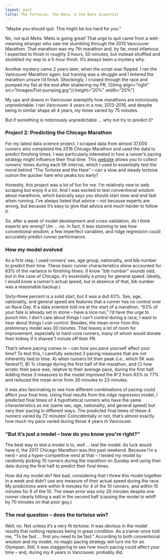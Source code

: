 ```yaml
---
layout: post
title: The Tortoise, the Hare, & the Data Scientist
---
```


“Maybe you should quit. This might be too hard for you.”No, not quit Metis. Metis is going great! That urge to quit came from a well-meaning stranger who saw me stumbling through the 2013 Vancouver Marathon. That marathon was my 7th marathon and, by far, most infamous. I expected to finish in roughly 3 hours, 50 minutes, but instead shuffled and stumbled my way to a 5-hour finish. It’s always been a mystery why.Another mystery came 2 years later, when the script was flipped. I ran the Vancouver Marathon again, but training was a struggle and I entered the marathon unsure I’d finish. Shockingly, I cruised through the race and pumped my fist at the end after shattering my PR. ![](img align="right" src=“/images/Fist-pumping.jpg”){:height=“20%" width=“20%”}My ups and downs in Vancouver exemplify how marathons are notoriously unpredictable. I ran Vancouver 4 years in a row, 2013-2016, and despite being in similar shape all 4 years, my times varied by 75 minutes. But if something is notoriously unpredictable … why not try to predict it? ### Project 2: Predicting the Chicago MarathonFor my latest data science project, I scraped data from almost 37,000 runners who completed the 2016 Chicago Marathon and used the data to predict finishing times. I was particularly interested in how a runner’s pacing strategy might influence their final time. This [website](http://chicago-history.r.mikatiming.de/2015/) allows you to collect runners’ times during each 5K interval, which I used to essentially test the moral behind “The Tortoise and the Hare” – can a slow and steady tortoise outrun the quicker hare who peaks too early?Honestly, this project was a lot of fun for me. I’m relatively new to web scraping but enjoy it a lot. And I was excited to test conventional wisdom about marathons, which basically says you should start slow and end fast when running. I’ve always hated that advice – not because experts are wrong, but because it’s easy to give that advice and much harder to follow it.So, after a week of model development and cross-validation, do I think experts are wrong? Um … no. In fact, it was stunning to see how conventional wisdom, a few imperfect variables, and ridge regression could accurately predict runner performance.### How my model evolvedAs a first step, I used runners’ sex, age group, nationality, and bib number to predict their time. These basic runner characteristics alone accounted for 63% of the variance in finishing times. (I know “bib number” sounds odd, but in the case of Chicago, it’s essentially a proxy for general speed. Ideally, I would know a runner’s actual speed, but in absence of that, bib number was a reasonable backup.) Sixty-three percent is a solid start, but it was a dull 63%. Sex, age, nationality, and general speed are features that a runner has no control over on Race Day. If a data scientist told me at the start of a marathon, “63% of your fate is already set in stone – have a nice run,” I’d have the urge to punch him. I don’t care about things I can’t control during a race; I want to hear about things I *can* control. Besides, the mean error from this preliminary model was 30 minutes. That leaves a lot of room for improvement, especially to hard-core runners, many of whom would donate their kidney if it shaved 1 minute off their PR.That’s where pacing comes in – can how you pace yourself affect your time? To test this, I carefully selected 3 pacing measures that are not inherently tied to time: A) when runners hit their peak (i.e., which 5K was fastest?), B) % change during the first half of the marathon, and C) how erratic their pace was, relative to their average pace, during the first half. Adding these 3 measures to the model improved the R^2 from 63% to 77% and reduced the mean error from 30 minutes to 23 minutes.It was also fascinating to see how different combinations of pacing could affect your final time. Using final results from the ridge regression model, I predicted final times of 4 hypothetical runners who have the same characteristics as me (same sex, age, nationality, and general speed) but vary their pacing in different ways. The predicted final times of these 4 runners varied by 72 minutes! Coincidentally or not, that’s almost exactly how much my pace varied during those 4 years in Vancouver.### “But it’s just a model – how do you know you're right?”The best way to test a model is to, well … test the model. As luck would have it, the 2017 Chicago Marathon was this past weekend. Because I’m a nerd – and a hyper-competitive nerd at that – I tested my model by randomly picking 10 runners during the marathon on Sunday and using their data during the first half to predict their final times.How did my model do? Not bad, considering that I threw this model together in a week and didn’t use any measure of their actual speed during the race. My predictions were within 6 minutes for 4 of the 10 runners, and within 15 minutes for 6 of the 10. The mean error was only 20 minutes despite one runner clearly hitting a wall in the second half (causing the model to whiff by 70 minutes on that poor guy.)### The real question – does the tortoise win?Well, no. Not unless it’s a very fit tortoise. It was obvious in the model results that nothing replaces being in great condition. As a trainer once told me, “To be fast … first you need to be fast.” According to both conventional wisdom and my model, no magic pacing strategy will turn me for an Olympian. Still, it was staggering to see how much pacing could affect your time – and, during my 4 years in Vancouver, probably did.